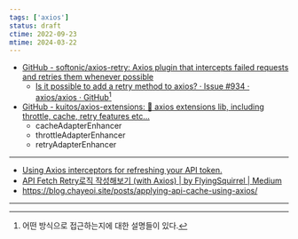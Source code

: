```yaml
---
tags: ['axios']
status: draft
ctime: 2022-09-23
mtime: 2024-03-22
---
```


- [GitHub - softonic/axios-retry: Axios plugin that intercepts failed requests and retries them whenever possible](https://github.com/softonic/axios-retry)
  - [Is it possible to add a retry method to axios? · Issue #934 · axios/axios · GitHub](https://github.com/axios/axios/issues/934#partial-timeline)[^1]
- [GitHub - kuitos/axios-extensions: 🍱 axios extensions lib, including throttle, cache, retry features etc...](https://github.com/kuitos/axios-extensions)
  - cacheAdapterEnhancer
  - throttleAdapterEnhancer 
  - retryAdapterEnhancer

---

- [Using Axios interceptors for refreshing your API token.](https://thedutchlab.com/blog/using-axios-interceptors-for-refreshing-your-api-token)
- [API Fetch Retry로직 작성해보기 (with Axios) | by FlyingSquirrel | Medium](https://flyingsquirrel.medium.com/api-fetch-retry%EB%A1%9C%EC%A7%81-%EC%9E%91%EC%84%B1%ED%95%B4%EB%B3%B4%EA%B8%B0-with-axios-5cb81e6345ad)
- https://blog.chayeoi.site/posts/applying-api-cache-using-axios/

---

[^1]: 어떤 방식으로 접근하는지에 대한 설명들이 있다.